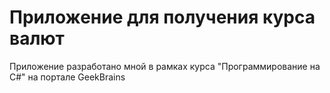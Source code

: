 # Приложение для получения курса валют
Приложение разработано мной в рамках курса "Программирование на C#" на портале GeekBrains
